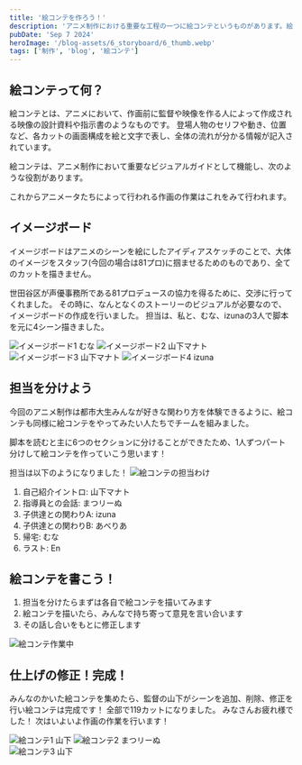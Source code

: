 ```yaml
---
title: '絵コンテを作ろう！'
description: 'アニメ制作における重要な工程の一つに絵コンテというものがあります。絵コンテは監督や映像を作る人がアニメータにどんな絵を描いて欲しいか、芝居をして欲しいか伝える役目があります。'
pubDate: 'Sep 7 2024'
heroImage: '/blog-assets/6_storyboard/6_thumb.webp'
tags: ['制作', 'blog', '絵コンテ']
---
```


## 絵コンテって何？

絵コンテとは、アニメにおいて、作画前に監督や映像を作る人によって作成される映像の設計資料や指示書のようなものです。
登場人物のセリフや動き、位置など、各カットの画面構成を絵と文字で表し、全体の流れが分かる情報が記入されています。

絵コンテは、アニメ制作において重要なビジュアルガイドとして機能し、次のような役割があります。

これからアニメータたちによって行われる作画の作業はこれをみて行われます。

## イメージボード

イメージボードはアニメのシーンを絵にしたアイディアスケッチのことで、大体のイメージをスタッフ(今回の場合は81プロ)に掴ませるためのものであり、全てのカットを描きません。

世田谷区が声優事務所である81プロデュースの協力を得るために、交渉に行ってくれました。
その時に、なんとなくのストーリーのビジュアルが必要なので、イメージボードの作成を行いました。
担当は、私と、むな、izunaの3人で脚本を元に4シーン描きました。

<div class="flex flex-col sm:flex-row w-full space-y-4 sm:space-x-4 px-4">
    <img class="w-full sm:w-1/2 h-96 object-cover blog-image" src="/blog-assets/6_storyboard/imageboard-1.webp" alt="イメージボード1 むな" />
    <img class="w-full sm:w-1/2 h-96 object-cover blog-image" src="/blog-assets/6_storyboard/imageboard-2.webp" alt="イメージボード2 山下マナト" />
</div>

<div class="flex flex-col sm:flex-row w-full space-y-4 sm:space-x-4 px-4">
    <img class="w-full sm:w-1/2 h-96 object-cover blog-image" src="/blog-assets/6_storyboard/imageboard-3.webp" alt="イメージボード3 山下マナト" />
    <img class="w-full sm:w-1/2 h-96 object-cover blog-image" src="/blog-assets/6_storyboard/imageboard-4.webp" alt="イメージボード4 izuna" />
</div>

## 担当を分けよう

今回のアニメ制作は都市大生みんなが好きな関わり方を体験できるように、絵コンテも同様に絵コンテをやってみたい人たちでチームを組みました。

脚本を読むと主に6つのセクションに分けることができたため、1人ずつパート分けして絵コンテを作っていこう思います！

担当は以下のようになりました！
![絵コンテの担当わけ](/blog-assets/6_storyboard/storyb-parts.webp)

1. 自己紹介イントロ: 山下マナト
2. 指導員との会話: まつリーぬ
3. 子供達との関わりA: izuna
4. 子供達との関わりB: あべりあ
5. 帰宅: むな
6. ラスト: En

## 絵コンテを書こう！

1. 担当を分けたらまずは各自で絵コンテを描いてみます
2. 絵コンテを描いたら、みんなで持ち寄って意見を言い合います
3. その話し合いをもとに修正します

![絵コンテ作業中](/blog-assets/6_storyboard/storyb-writing.webp)

## 仕上げの修正！完成！

みんなのかいた絵コンテを集めたら、監督の山下がシーンを追加、削除、修正を行い絵コンテは完成です！
全部で119カットになりました。
みなさんお疲れ様でした！
次はいよいよ作画の作業を行います！

<div class="flex flex-col sm:flex-row w-full space-y-4 sm:space-x-4 px-4">
    <img class="w-full sm:w-1/2 h-96 object-cover blog-image" src="/blog-assets/6_storyboard/storyb-1.webp" alt="絵コンテ1 山下" />
    <img class="w-full sm:w-1/2 h-96 object-cover blog-image" src="/blog-assets/6_storyboard/storyb-2.webp" alt="絵コンテ2 まつリーぬ" />
</div>
    <img class="w-full sm:w-1/2 h-96 object-cover blog-image" src="/blog-assets/6_storyboard/storyb-3.webp" alt="絵コンテ3 山下" />
</div>